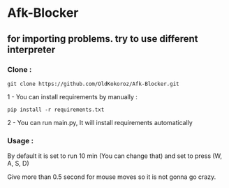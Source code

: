 # Afk-Blocker

## for importing problems. try to use different interpreter

### Clone :

    git clone https://github.com/OldKokoroz/Afk-Blocker.git


1 - You can install requirements by manually :

    pip install -r requirements.txt

    
2 - You can run main.py, It will install requirements automatically


### Usage :

By default it is set to run 10 min (You can change that)
    and set to press (W, A, S, D)


Give more than 0.5 second for mouse moves so it is not gonna go crazy.
